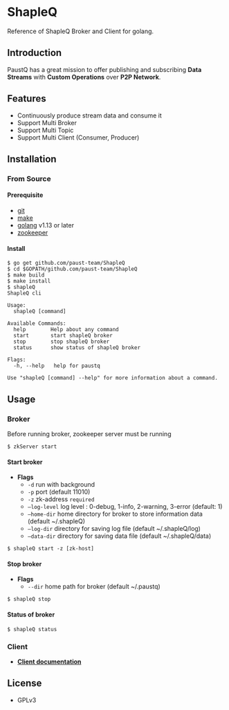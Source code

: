 # ShapleQ
Reference of ShapleQ Broker and Client for golang.

## Introduction
PaustQ has a great mission to offer publishing and subscribing **Data Streams** with **Custom Operations** over **P2P Network**. 

## Features
- Continuously produce stream data and consume it
- Support Multi Broker
- Support Multi Topic
- Support Multi Client (Consumer, Producer)

## Installation

### From Source
#### Prerequisite
* [git](https://git-scm.com)
* [make](https://www.gnu.org/software/make/)
* [golang](https://golang.org/dl/) v1.13 or later
* [zookeeper](https://zookeeper.apache.org/doc/r3.1.2/zookeeperStarted.html#sc_Download)

#### Install
```
$ go get github.com/paust-team/ShapleQ
$ cd $GOPATH/github.com/paust-team/ShapleQ
$ make build
$ make install 
$ shapleQ 
ShapleQ cli

Usage:
  shapleQ [command]

Available Commands:
  help        Help about any command
  start       start shapleQ broker
  stop        stop shapleQ broker
  status      show status of shapleQ broker

Flags:
  -h, --help   help for paustq

Use "shapleQ [command] --help" for more information about a command.
```


## Usage
### Broker
Before running broker, zookeeper server must be running

```shell
$ zkServer start
```

#### Start broker
- **Flags**
	- `-d` run with background
	- `-p` port (default 11010)
	- `-z` zk-address `required`
	- `—log-level` log level : 0-debug, 1-info, 2-warning, 3-error (default: 1)
	- `—home-dir` home directory for broker to store information data (default ~/.shapleQ)
	- `—log-dir` directory for saving log file (default ~/.shapleQ/log)
	- `—data-dir` directory for saving data file (default ~/.shapleQ/data)


```shell
$ shapleQ start -z [zk-host]
```

#### Stop broker
- **Flags**
	- `--dir` home path for broker (default ~/.paustq)


```shell
$ shapleQ stop
```

#### Status of broker

```shell
$ shapleQ status
```

### Client
- **[Client documentation](https://github.com/paust-team/paustq/tree/master/client#shapleq-client)**

## License
- GPLv3

